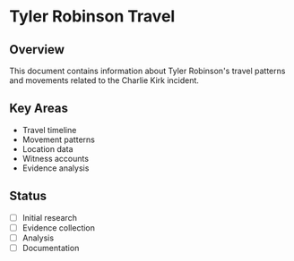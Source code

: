 # Tyler Robinson Travel

## Overview
This document contains information about Tyler Robinson's travel patterns and movements related to the Charlie Kirk incident.

## Key Areas
- Travel timeline
- Movement patterns
- Location data
- Witness accounts
- Evidence analysis

## Status
- [ ] Initial research
- [ ] Evidence collection
- [ ] Analysis
- [ ] Documentation
